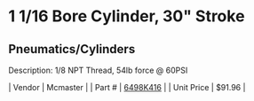 # 1 1/16 Bore Cylinder, 30" Stroke
## Pneumatics/Cylinders
Description: 	1/8 NPT Thread, 54lb force @ 60PSI 

| Vendor | Mcmaster | 
| Part # | [6498K416](http://www.mcmaster.com/) | 
| Unit Price | $91.96 | 
